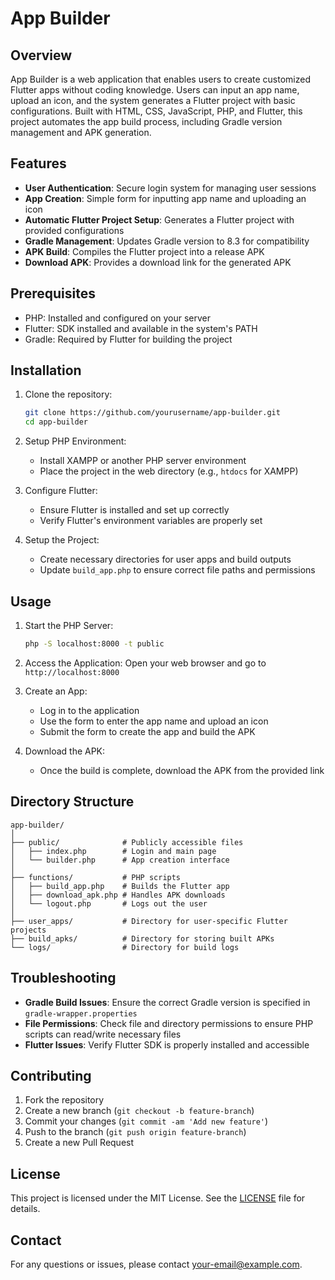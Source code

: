 # App Builder

## Overview

App Builder is a web application that enables users to create customized Flutter apps without coding knowledge. Users can input an app name, upload an icon, and the system generates a Flutter project with basic configurations. Built with HTML, CSS, JavaScript, PHP, and Flutter, this project automates the app build process, including Gradle version management and APK generation.

## Features

- **User Authentication**: Secure login system for managing user sessions
- **App Creation**: Simple form for inputting app name and uploading an icon
- **Automatic Flutter Project Setup**: Generates a Flutter project with provided configurations
- **Gradle Management**: Updates Gradle version to 8.3 for compatibility
- **APK Build**: Compiles the Flutter project into a release APK
- **Download APK**: Provides a download link for the generated APK

## Prerequisites

- PHP: Installed and configured on your server
- Flutter: SDK installed and available in the system's PATH
- Gradle: Required by Flutter for building the project

## Installation

1. Clone the repository:
   ```bash
   git clone https://github.com/yourusername/app-builder.git
   cd app-builder
   ```

2. Setup PHP Environment:
   - Install XAMPP or another PHP server environment
   - Place the project in the web directory (e.g., `htdocs` for XAMPP)

3. Configure Flutter:
   - Ensure Flutter is installed and set up correctly
   - Verify Flutter's environment variables are properly set

4. Setup the Project:
   - Create necessary directories for user apps and build outputs
   - Update `build_app.php` to ensure correct file paths and permissions

## Usage

1. Start the PHP Server:
   ```bash
   php -S localhost:8000 -t public
   ```

2. Access the Application:
   Open your web browser and go to `http://localhost:8000`

3. Create an App:
   - Log in to the application
   - Use the form to enter the app name and upload an icon
   - Submit the form to create the app and build the APK

4. Download the APK:
   - Once the build is complete, download the APK from the provided link

## Directory Structure

```
app-builder/
│
├── public/              # Publicly accessible files
│   ├── index.php        # Login and main page
│   └── builder.php      # App creation interface
│
├── functions/           # PHP scripts
│   ├── build_app.php    # Builds the Flutter app
│   ├── download_apk.php # Handles APK downloads
│   └── logout.php       # Logs out the user
│
├── user_apps/           # Directory for user-specific Flutter projects
├── build_apks/          # Directory for storing built APKs
└── logs/                # Directory for build logs
```

## Troubleshooting

- **Gradle Build Issues**: Ensure the correct Gradle version is specified in `gradle-wrapper.properties`
- **File Permissions**: Check file and directory permissions to ensure PHP scripts can read/write necessary files
- **Flutter Issues**: Verify Flutter SDK is properly installed and accessible

## Contributing

1. Fork the repository
2. Create a new branch (`git checkout -b feature-branch`)
3. Commit your changes (`git commit -am 'Add new feature'`)
4. Push to the branch (`git push origin feature-branch`)
5. Create a new Pull Request

## License

This project is licensed under the MIT License. See the [LICENSE](LICENSE) file for details.

## Contact

For any questions or issues, please contact [your-email@example.com](mailto:your-email@example.com).
